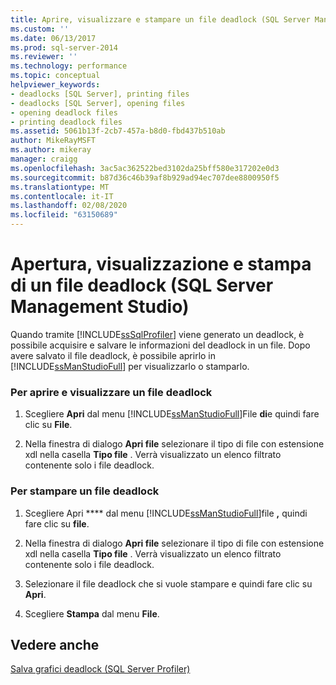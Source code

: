 ```yaml
---
title: Aprire, visualizzare e stampare un file deadlock (SQL Server Management Studio) | Microsoft Docs
ms.custom: ''
ms.date: 06/13/2017
ms.prod: sql-server-2014
ms.reviewer: ''
ms.technology: performance
ms.topic: conceptual
helpviewer_keywords:
- deadlocks [SQL Server], printing files
- deadlocks [SQL Server], opening files
- opening deadlock files
- printing deadlock files
ms.assetid: 5061b13f-2cb7-457a-b8d0-fbd437b510ab
author: MikeRayMSFT
ms.author: mikeray
manager: craigg
ms.openlocfilehash: 3ac5ac362522bed3102da25bff580e317202e0d3
ms.sourcegitcommit: b87d36c46b39af8b929ad94ec707dee8800950f5
ms.translationtype: MT
ms.contentlocale: it-IT
ms.lasthandoff: 02/08/2020
ms.locfileid: "63150689"
---
```

# <a name="open-view-and-print-a-deadlock-file-sql-server-management-studio"></a>Apertura, visualizzazione e stampa di un file deadlock (SQL Server Management Studio)
  Quando tramite [!INCLUDE[ssSqlProfiler](../../includes/sssqlprofiler-md.md)] viene generato un deadlock, è possibile acquisire e salvare le informazioni del deadlock in un file. Dopo avere salvato il file deadlock, è possibile aprirlo in [!INCLUDE[ssManStudioFull](../../includes/ssmanstudiofull-md.md)] per visualizzarlo o stamparlo.  
  
### <a name="to-open-and-view-a-deadlock-file"></a>Per aprire e visualizzare un file deadlock  
  
1.  Scegliere **Apri** dal menu [!INCLUDE[ssManStudioFull](../../includes/ssmanstudiofull-md.md)]File **di**e quindi fare clic su **File**.  
  
2.  Nella finestra di dialogo **Apri file** selezionare il tipo di file con estensione xdl nella casella **Tipo file** . Verrà visualizzato un elenco filtrato contenente solo i file deadlock.  
  
### <a name="to-print-a-deadlock-file"></a>Per stampare un file deadlock  
  
1.  Scegliere Apri **** dal menu [!INCLUDE[ssManStudioFull](../../includes/ssmanstudiofull-md.md)]file **,** quindi fare clic su **file**.  
  
2.  Nella finestra di dialogo **Apri file** selezionare il tipo di file con estensione xdl nella casella **Tipo file** . Verrà visualizzato un elenco filtrato contenente solo i file deadlock.  
  
3.  Selezionare il file deadlock che si vuole stampare e quindi fare clic su **Apri**.  
  
4.  Scegliere **Stampa** dal menu **File**.  
  
## <a name="see-also"></a>Vedere anche  
 [Salva grafici deadlock &#40;SQL Server Profiler&#41;](save-deadlock-graphs-sql-server-profiler.md)  
  
  
